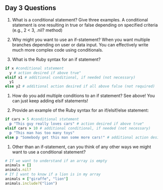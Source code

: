 ## Day 3 Questions

1. What is a conditional statement? Give three examples.
   A conditional statement is one resulting in true or false depending
   on specified criteria (e.g., 2 < 3, .nil? method)

1. Why might you want to use an if-statement?
   When you want multiple branches depending on user or data input.
   You can effectively write much more complex code using conditionals.

1. What is the Ruby syntax for an if statement?
```ruby
if x #conditional statement
  y # action desired if above true"
elsif x1 # additional conditional, if needed (not necessary)
  y1
else y2 # additional action desired if all above false (not required)
```

1. How do you add multiple conditions to an if statement?
   See above! You can just keep adding elsif statements!

1. Provide an example of the Ruby syntax for an if/elsif/else statement:
```ruby
if cars > 5 #conditional statement
  p "This guy really loves cars" # action desired if above true"
elsif cars > 10 # additional conditional, if needed (not necessary)
  p "This man has too many toys"
else p "Somebody get this man some more cars!" # additional action desired if all above false (not required)
```   

1. Other than an if-statement, can you think of any other ways we might want to use a conditional statement?
```ruby
# If we want to understand if an array is empty
animals = []
animals.nil?
# If I want to know if a lion is in my array
animals = ["giraffe", "lion"]
animals.include?("lion")
